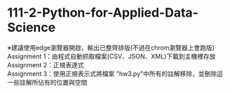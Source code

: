# 111-2-Python-for-Applied-Data-Science  
※建議使用edge瀏覽器開啟，輸出已整齊排版(不過在chrom瀏覽器上會跑版)  
Assignment 1：由程式自動抓取檔案(CSV、JSON、XML)下載到主機裡存放  
Assignment 2：正規表達式  
Assignment 3：使用正規表示式將檔案 "hw3.py"中所有的註解移除，並刪除這一些註解所佔有的位置與空間
